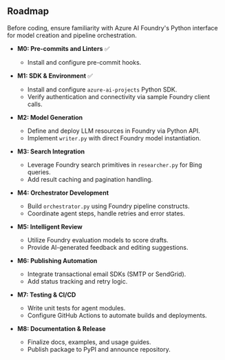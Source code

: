 
## Roadmap

Before coding, ensure familiarity with Azure AI Foundry's Python interface for model creation and pipeline orchestration.

* **M0: Pre-commits and Linters** ✅

  * Install and configure pre-commit hooks.

* **M1: SDK & Environment** ✅

  * Install and configure `azure-ai-projects` Python SDK.
  * Verify authentication and connectivity via sample Foundry client calls.


* **M2: Model Generation**

  * Define and deploy LLM resources in Foundry via Python API.
  * Implement `writer.py` with direct Foundry model instantiation.

* **M3: Search Integration**

  * Leverage Foundry search primitives in `researcher.py` for Bing queries.
  * Add result caching and pagination handling.

* **M4: Orchestrator Development**

  * Build `orchestrator.py` using Foundry pipeline constructs.
  * Coordinate agent steps, handle retries and error states.

* **M5: Intelligent Review**

  * Utilize Foundry evaluation models to score drafts.
  * Provide AI-generated feedback and editing suggestions.

* **M6: Publishing Automation**

  * Integrate transactional email SDKs (SMTP or SendGrid).
  * Add status tracking and retry logic.

* **M7: Testing & CI/CD**

  * Write unit tests for agent modules.
  * Configure GitHub Actions to automate builds and deployments.

* **M8: Documentation & Release**

  * Finalize docs, examples, and usage guides.
  * Publish package to PyPI and announce repository.
